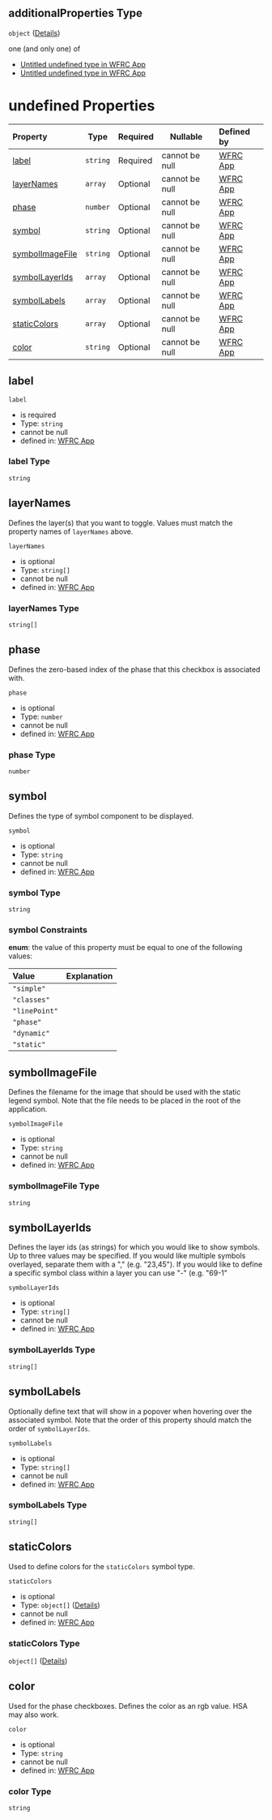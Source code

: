 ## additionalProperties Type

`object` ([Details](config-properties-map-infos-map-info-properties-filter-properties-checkboxes-additionalproperties.md))

one (and only one) of

-   [Untitled undefined type in WFRC App](config-properties-map-infos-map-info-properties-filter-properties-checkboxes-additionalproperties-oneof-0.md "check type definition")
-   [Untitled undefined type in WFRC App](config-properties-map-infos-map-info-properties-filter-properties-checkboxes-additionalproperties-oneof-1.md "check type definition")

# undefined Properties

| Property                            | Type     | Required | Nullable       | Defined by                                                                                                                                                                                                                                                                                                                                  |
| :---------------------------------- | -------- | -------- | -------------- | :------------------------------------------------------------------------------------------------------------------------------------------------------------------------------------------------------------------------------------------------------------------------------------------------------------------------------------------ |
| [label](#label)                     | `string` | Required | cannot be null | [WFRC App](config-properties-map-infos-map-info-properties-filter-properties-checkboxes-additionalproperties-properties-label.md "https&#x3A;//wfrc.org/wasatch-choice-map/config.schema.json#/properties/mapInfos/additionalProperties/properties/filter/properties/checkboxes/additionalProperties/properties/label")                     |
| [layerNames](#layerNames)           | `array`  | Optional | cannot be null | [WFRC App](config-properties-map-infos-map-info-properties-filter-properties-checkboxes-additionalproperties-properties-layernames.md "https&#x3A;//wfrc.org/wasatch-choice-map/config.schema.json#/properties/mapInfos/additionalProperties/properties/filter/properties/checkboxes/additionalProperties/properties/layerNames")           |
| [phase](#phase)                     | `number` | Optional | cannot be null | [WFRC App](config-properties-map-infos-map-info-properties-filter-properties-checkboxes-additionalproperties-properties-phase.md "https&#x3A;//wfrc.org/wasatch-choice-map/config.schema.json#/properties/mapInfos/additionalProperties/properties/filter/properties/checkboxes/additionalProperties/properties/phase")                     |
| [symbol](#symbol)                   | `string` | Optional | cannot be null | [WFRC App](config-properties-map-infos-map-info-properties-filter-properties-checkboxes-additionalproperties-properties-symbol.md "https&#x3A;//wfrc.org/wasatch-choice-map/config.schema.json#/properties/mapInfos/additionalProperties/properties/filter/properties/checkboxes/additionalProperties/properties/symbol")                   |
| [symbolImageFile](#symbolImageFile) | `string` | Optional | cannot be null | [WFRC App](config-properties-map-infos-map-info-properties-filter-properties-checkboxes-additionalproperties-properties-symbolimagefile.md "https&#x3A;//wfrc.org/wasatch-choice-map/config.schema.json#/properties/mapInfos/additionalProperties/properties/filter/properties/checkboxes/additionalProperties/properties/symbolImageFile") |
| [symbolLayerIds](#symbolLayerIds)   | `array`  | Optional | cannot be null | [WFRC App](config-properties-map-infos-map-info-properties-filter-properties-checkboxes-additionalproperties-properties-symbollayerids.md "https&#x3A;//wfrc.org/wasatch-choice-map/config.schema.json#/properties/mapInfos/additionalProperties/properties/filter/properties/checkboxes/additionalProperties/properties/symbolLayerIds")   |
| [symbolLabels](#symbolLabels)       | `array`  | Optional | cannot be null | [WFRC App](config-properties-map-infos-map-info-properties-filter-properties-checkboxes-additionalproperties-properties-symbollabels.md "https&#x3A;//wfrc.org/wasatch-choice-map/config.schema.json#/properties/mapInfos/additionalProperties/properties/filter/properties/checkboxes/additionalProperties/properties/symbolLabels")       |
| [staticColors](#staticColors)       | `array`  | Optional | cannot be null | [WFRC App](config-properties-map-infos-map-info-properties-filter-properties-checkboxes-additionalproperties-properties-staticcolors.md "https&#x3A;//wfrc.org/wasatch-choice-map/config.schema.json#/properties/mapInfos/additionalProperties/properties/filter/properties/checkboxes/additionalProperties/properties/staticColors")       |
| [color](#color)                     | `string` | Optional | cannot be null | [WFRC App](config-properties-map-infos-map-info-properties-filter-properties-checkboxes-additionalproperties-properties-color.md "https&#x3A;//wfrc.org/wasatch-choice-map/config.schema.json#/properties/mapInfos/additionalProperties/properties/filter/properties/checkboxes/additionalProperties/properties/color")                     |

## label




`label`

-   is required
-   Type: `string`
-   cannot be null
-   defined in: [WFRC App](config-properties-map-infos-map-info-properties-filter-properties-checkboxes-additionalproperties-properties-label.md "https&#x3A;//wfrc.org/wasatch-choice-map/config.schema.json#/properties/mapInfos/additionalProperties/properties/filter/properties/checkboxes/additionalProperties/properties/label")

### label Type

`string`

## layerNames

Defines the layer(s) that you want to toggle. Values must match the property names of `layerNames` above.


`layerNames`

-   is optional
-   Type: `string[]`
-   cannot be null
-   defined in: [WFRC App](config-properties-map-infos-map-info-properties-filter-properties-checkboxes-additionalproperties-properties-layernames.md "https&#x3A;//wfrc.org/wasatch-choice-map/config.schema.json#/properties/mapInfos/additionalProperties/properties/filter/properties/checkboxes/additionalProperties/properties/layerNames")

### layerNames Type

`string[]`

## phase

Defines the zero-based index of the phase that this checkbox is associated with.


`phase`

-   is optional
-   Type: `number`
-   cannot be null
-   defined in: [WFRC App](config-properties-map-infos-map-info-properties-filter-properties-checkboxes-additionalproperties-properties-phase.md "https&#x3A;//wfrc.org/wasatch-choice-map/config.schema.json#/properties/mapInfos/additionalProperties/properties/filter/properties/checkboxes/additionalProperties/properties/phase")

### phase Type

`number`

## symbol

Defines the type of symbol component to be displayed.


`symbol`

-   is optional
-   Type: `string`
-   cannot be null
-   defined in: [WFRC App](config-properties-map-infos-map-info-properties-filter-properties-checkboxes-additionalproperties-properties-symbol.md "https&#x3A;//wfrc.org/wasatch-choice-map/config.schema.json#/properties/mapInfos/additionalProperties/properties/filter/properties/checkboxes/additionalProperties/properties/symbol")

### symbol Type

`string`

### symbol Constraints

**enum**: the value of this property must be equal to one of the following values:

| Value         | Explanation |
| :------------ | ----------- |
| `"simple"`    |             |
| `"classes"`   |             |
| `"linePoint"` |             |
| `"phase"`     |             |
| `"dynamic"`   |             |
| `"static"`    |             |

## symbolImageFile

Defines the filename for the image that should be used with the static legend symbol. Note that the file needs to be placed in the root of the application.


`symbolImageFile`

-   is optional
-   Type: `string`
-   cannot be null
-   defined in: [WFRC App](config-properties-map-infos-map-info-properties-filter-properties-checkboxes-additionalproperties-properties-symbolimagefile.md "https&#x3A;//wfrc.org/wasatch-choice-map/config.schema.json#/properties/mapInfos/additionalProperties/properties/filter/properties/checkboxes/additionalProperties/properties/symbolImageFile")

### symbolImageFile Type

`string`

## symbolLayerIds

Defines the layer ids (as strings) for which you would like to show symbols. Up to three values may be specified. If you would like multiple symbols overlayed, separate them with a "," (e.g. "23,45"). If you would like to define a specific symbol class within a layer you can use "-<class index>" (e.g. "69-1"


`symbolLayerIds`

-   is optional
-   Type: `string[]`
-   cannot be null
-   defined in: [WFRC App](config-properties-map-infos-map-info-properties-filter-properties-checkboxes-additionalproperties-properties-symbollayerids.md "https&#x3A;//wfrc.org/wasatch-choice-map/config.schema.json#/properties/mapInfos/additionalProperties/properties/filter/properties/checkboxes/additionalProperties/properties/symbolLayerIds")

### symbolLayerIds Type

`string[]`

## symbolLabels

Optionally define text that will show in a popover when hovering over the associated symbol. Note that the order of this property should match the order of `symbolLayerIds`.


`symbolLabels`

-   is optional
-   Type: `string[]`
-   cannot be null
-   defined in: [WFRC App](config-properties-map-infos-map-info-properties-filter-properties-checkboxes-additionalproperties-properties-symbollabels.md "https&#x3A;//wfrc.org/wasatch-choice-map/config.schema.json#/properties/mapInfos/additionalProperties/properties/filter/properties/checkboxes/additionalProperties/properties/symbolLabels")

### symbolLabels Type

`string[]`

## staticColors

Used to define colors for the `staticColors` symbol type.


`staticColors`

-   is optional
-   Type: `object[]` ([Details](config-properties-map-infos-map-info-properties-filter-properties-checkboxes-additionalproperties-properties-staticcolors-items.md))
-   cannot be null
-   defined in: [WFRC App](config-properties-map-infos-map-info-properties-filter-properties-checkboxes-additionalproperties-properties-staticcolors.md "https&#x3A;//wfrc.org/wasatch-choice-map/config.schema.json#/properties/mapInfos/additionalProperties/properties/filter/properties/checkboxes/additionalProperties/properties/staticColors")

### staticColors Type

`object[]` ([Details](config-properties-map-infos-map-info-properties-filter-properties-checkboxes-additionalproperties-properties-staticcolors-items.md))

## color

Used for the phase checkboxes. Defines the color as an rgb value. HSA may also work.


`color`

-   is optional
-   Type: `string`
-   cannot be null
-   defined in: [WFRC App](config-properties-map-infos-map-info-properties-filter-properties-checkboxes-additionalproperties-properties-color.md "https&#x3A;//wfrc.org/wasatch-choice-map/config.schema.json#/properties/mapInfos/additionalProperties/properties/filter/properties/checkboxes/additionalProperties/properties/color")

### color Type

`string`
